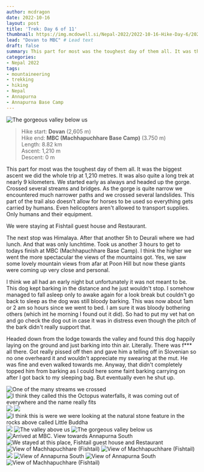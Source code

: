 ```yaml
---
author: mcdragon
date: 2022-10-16
layout: post
title: 'Trek: Day 6 of 11'
thumbnail: https://img.mcdowell.si/Nepal-2022/2022-10-16-Hike-Day-6/2022-10-16-Hike-Day-6_680x680.jpg
lead: "Dovan to MBC" # Lead text
draft: false
summary: This part for most was the toughest day of them all. It was the biggest ascent we did the whole trip at 1,210 metres. It was also quite a long trek at nearly 9 kilometers. We started early as always and headed up the gorge. Crossed several streams and bridges. As the gorge is quite narrow we encountered much narrower paths and we crossed several landslides. This part of the trail also doesn't allow for horses to be used so everything gets carried by humans. Even helicopters aren't allowed to transport supplies. Only humans and their equipment. 
categories:
- Nepal 2022
tags:
- mountaineering
- trekking
- hiking
- Nepal
- Annapurna
- Annapurna Base Camp
---
```

![The gorgeous valley below us](https://img.mcdowell.si/Nepal-2022/2022-10-16-Hike-Day-6/trek-day-6-8.jpg "The gorgeous valley below us")

>Hike start: **Dovan** (2,605 m)  
>Hike end: **MBC (Machhapuchhare Base Camp)** (3.750 m)  
>Length: 8.82 km  
>Ascent: 1,210 m  
>Descent: 0 m  

This part for most was the toughest day of them all. It was the biggest ascent we did the whole trip at 1,210 metres. It was also quite a long trek at nearly 9 kilometers. We started early as always and headed up the gorge. Crossed several streams and bridges. As the gorge is quite narrow we encountered much narrower paths and we crossed several landslides. This part of the trail also doesn't allow for horses to be used so everything gets carried by humans. Even helicopters aren't allowed to transport supplies. Only humans and their equipment. 

We were staying at Fishtail guest house and Restaurant.

The next stop was Himalaya. After that another 5h to Deurali where we had lunch. And that was only lunchtime. Took us another 3 hours to get to todays finish at MBC (Machhapuchhare Base Camp). 
I think the higher we went the more spectacular the views of the mountains got. Yes, we saw some lovely mountain views from afar at Poon Hill but now these giants were coming up very close and personal. 

I think we all had an early night but unfortunately it was not meant to be. This dog kept barking in the distance and he just wouldn't stop. I somehow managed to fall asleep only to awake again for a look break but couldn't go back to sleep as the dog was still bloody barking. This was now about 1am or 2 am so hours since we went to bed. I am sure it was bloody bothering others (which int he morning I found out it did).
So had to put my vet hat on and go check the dog out in case it was in distress even though the pitch of the bark didn't really support that.

Headed down from the lodge towards the valley and found this dog happily laying on the ground and just barking into thin air. Literally. There was f*** all there. Got really pissed off then and gave him a telling off in Slovenian so no one overheard it and wouldn't appreciate my swearing at the mut. He was fine and even walked towards me. Anyway, that didn't completely topped him from barking as I could here some faint barking carrying on after I got back to my sleeping bag. But eventually even he shut up. 

![One of the many streams we crossed](https://img.mcdowell.si/Nepal-2022/2022-10-16-Hike-Day-6/trek-day-6-1.jpg "One of the many streams we crossed")
![I think they called this the Octopus waterfalls, it was coming out of everywhere and the name really fits](https://img.mcdowell.si/Nepal-2022/2022-10-16-Hike-Day-6/trek-day-6-2.jpg "I think they called this the Octopus waterfalls, it was coming out of everywhere and the name really fits")
![](https://img.mcdowell.si/Nepal-2022/2022-10-16-Hike-Day-6/trek-day-6-3.jpg "")
![](https://img.mcdowell.si/Nepal-2022/2022-10-16-Hike-Day-6/trek-day-6-4.jpg "")
![I think this is were we were looking at the natural stone feature in the rocks above called Little Buddha](https://img.mcdowell.si/Nepal-2022/2022-10-16-Hike-Day-6/trek-day-6-5.jpg "I think this is were we were looking at the natural stone feature in the rocks above called Little Buddha. See if you can spot it!")
![](https://img.mcdowell.si/Nepal-2022/2022-10-16-Hike-Day-6/trek-day-6-6.jpg "")
![The valley above us](https://img.mcdowell.si/Nepal-2022/2022-10-16-Hike-Day-6/trek-day-6-7.jpg "The valley above us")
![The gorgeous valley below us](https://img.mcdowell.si/Nepal-2022/2022-10-16-Hike-Day-6/trek-day-6-8.jpg "The gorgeous valley below us")
![Arrived at MBC. View towards Annapurna South](https://img.mcdowell.si/Nepal-2022/2022-10-16-Hike-Day-6/trek-day-6-9.jpg "Arrived at MBC. View towards Annapurna South")
![We stayed at this place, Fishtail guest house and Restaurant](https://img.mcdowell.si/Nepal-2022/2022-10-16-Hike-Day-6/trek-day-6-10.jpg "We stayed at this place, Fishtail guest house and Restaurant")
![View of Machhapuchhare (Fishtail)](https://img.mcdowell.si/Nepal-2022/2022-10-16-Hike-Day-6/trek-day-6-11.jpg "View of Machhapuchhare (Fishtail)")
![View of Machhapuchhare (Fishtail)](https://img.mcdowell.si/Nepal-2022/2022-10-16-Hike-Day-6/trek-day-6-14.jpg "View of Machhapuchhare (Fishtail)")
![](https://img.mcdowell.si/Nepal-2022/2022-10-16-Hike-Day-6/trek-day-6-15.jpg "")
![View of Annapurna South](https://img.mcdowell.si/Nepal-2022/2022-10-16-Hike-Day-6/trek-day-6-16.jpg "View of Annapurna South")
![View of Annapurna South](https://img.mcdowell.si/Nepal-2022/2022-10-16-Hike-Day-6/trek-day-6-17.jpg "View of Annapurna South")
![View of Machhapuchhare (Fishtail)](https://img.mcdowell.si/Nepal-2022/2022-10-16-Hike-Day-6/trek-day-6-18.jpg "View of Machhapuchhare (Fishtail)")
